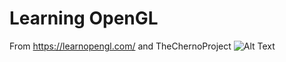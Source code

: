 # Learning OpenGL 
From https://learnopengl.com/ and TheChernoProject
![Alt Text](https://media.giphy.com/media/vFKqnCdLPNOKc/giphy.gif)
